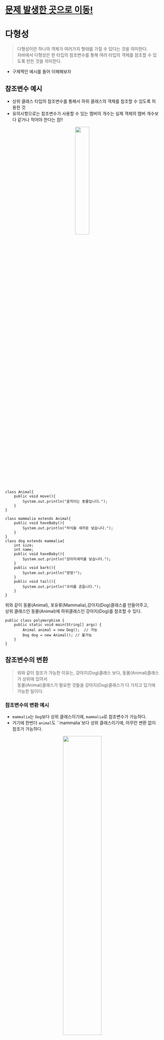 # [문제 발생한 곳으로 이동!](#변환-테스트3)

# 다형성
> 다형성이란 하나의 객체가 여러가지 형태를 가질 수 있다는 것을 의미한다.    
> 자바에서 다형성은 한 타입의 참조변수를 통해 여러 타입의 객체를 참조할 수 있도록 만든 것을 의미한다. 
- 구체젝인 예시를 들어 이해해보자

## 참조변수 예시
-  상위 클래스 타입의 참조변수를 통해서 하위 클래스의 객체를 참조할 수 있도록 허용한 것
-  유의사항으로는 참조변수가 사용할 수 있는 멤버의 개수는 실제 객체의 맴버 개수보다 같거나 적어야 한다는 점!!

<p align= center><img src ="./images/polymorphism.png" width= 30%></p>

```
class Animal{
    public void move(){
        System.out.println("움직이는 동물입니다.");
    }
}

class mammalia extends Animal{
    public void haveBaby(){
        System.out.println("자식을 새끼로 낳습니다.");
    }
}
class dog extends mammalia{
    int size;
    int name;
    public void haveBaby(){
        System.out.println("강아지새끼를 낳습니다.");
    }
    public void bark(){
        System.out.println("멍멍!");
    }
    public void tail(){
        System.out.println("꼬리를 흔듭니다.");
    }
}
```
위와 같이 동물(Animal), 포유류(Mammalia),강아지(Dog)클래스를 만들어주고,    
상위 클래스인 동물(Animal)에 하위클래스인 강아지(Dog)를 참조할 수 있다.

```
public class polymorphism {
    public static void main(String[] args) {
        Animal animal = new Dog();  // 가능
        Dog dog = new Animal(); // 불가능 
    }
}
```
## 참조변수의 변환 
> 위와 같이 참조가 가능한 이유는, 강아지(Dog)클래스 보다, 동물(Animal)클래스가 상위에 있어서   
> 동물(Animal)클래스가 필요한 것들을 강아지(Dog)클래스가 다 가지고 있기에 가능한 일이다.

### 참조변수의 변환 예시 
 - `mammalia`는 `Dog`보다 상위 클래스이기에, `mammalia`로 참조변수가 가능하다.
 - 거기에 한번더 `animal`도 ``mammalia`보다 상위 클래스이기에, 아무런 변환 없이 참조가 가능하다. 
 
<p align= center><img src ="./images/ReferenceConversion1.png" width= 50%></p>

```
public class polymorphism {
    public static void main(String[] args) {
        Mammalia mammalia = new Dog(); // Dog -> Mammalia 
        Animal animal = mammalia;   //   Mammalia -> Animal
    }
}
```

<br></br>

- 그럼 강아지(Dog)클래스 말고 고양이(Cat)클래스를 만들어보자

[고양이 클래스]

```
class Cat extends Mammalia{
    int size;
    int name;
    public void haveBaby(){
        System.out.println("고양이새끼를 낳습니다.");
    }
    public void bark(){
        System.out.println("냐옹!!");
    }
    public void attack(){
        System.out.println("앞발를 들어 휘두릅니다.");
    }
}
```
 - 고양이도 포유류이기에 Mammalia 클래스를 상속받은건 똑같지만, 강아지 클래스랑 다르게, `brak()`는 `냐옹!`울고, `attack()`이라는 다른 메소드를 넣었다.
 - 엄연히 고양이(Cat) 와 강아지(Dog)는 다른 클래스이다.
    - 하지만, 둘다 똑같이 `Mammalia`를 상속 받고있다. 
    - 그럼 변환이 가능하지 않을까❓

<br></br>

### 변환 테스트

<p align= center><img src ="./images/ReferenceConversion2.png" width= 50%></p>

```
        Dog dog =new Dog();
        Cat cat = new Cat();
        cat = (Cat)dog;  // Inconvertible types 에러
```
 - `ClassCastException`에러와 함께 당연히 **전환할 수 없는 타입**이라는 에러가 나온다.

<br></br>


### 변환 테스트2

<p align= center><img src ="./images/ReferenceConversion3.png" width= 50%></p>

```
        Mammalia mammaliaDog = new Dog();
        Mammalia mammaliaCat = new Cat();
        mammaliaCat = mammaliaDog; // 오류가 나질 않는다
```
 - 예상했던데로 오류가 나지않고 잘 변환된다. 
 - 그럼 원래 고양이(Cat)클래스안에 있던 데이터들은 어떻게 되었을까❓
<br></br>

## 상위 클래스로 참조한 변수 확인

<img src ="./images/polymorphism2.png">

```
        Mammalia mammaliaDog = new Dog();
        mammaliaDog.haveBaby();  // "강아지새끼를 낳습니다." 출력
        mammaliaDog.bark(); // 존재하지않음
        mammaliaDog.tail(); // 존재하지않음
        
        Mammalia mammaliaCat = new Cat();
        mammaliaCat = mammaliaDog;
        mammaliaCat.haveBaby(); // "강아지새끼를 낳습니다." 출력
```
- 원래 `Mammalia` 클래스에 있는 메소드는 실행가능하다.
- `Mammalia` 에도 `haveBaby()`가 있지만, `Dog()`로 선언하였기에, `Dag.haveBaby()`로 불러 진다.
- `mammaliaCat`과 `mammaliaDog`는 같은 타입(`Mammalia`)이기에 덮어씌우기가 가능하여 위와같은 역할이 나온다.



<br></br>

### 변환 테스트3 
# 문제 발생한 곳

<p align= center><img src ="./images/ReferenceConversion4.png" width= 50%></p>

```
        Mammalia mammaliaDog = new Dog();
        Cat cat = (Cat)mammaliaDog; 
        // 컴파일시 오류가 발생한다. 
```
- 위와 같은 경우는 `ClassCastException`이 일어난다. 
- 이론상 완벽한데, 왜 에러가 나타나는 걸까요❓❓ 

### 에러내용확인
`class practice.Dog cannot be cast to class practice.Cat (practice.Dog and practice.Cat are in unnamed module of loader 'app'`
- 대충 요약하자면 Dog를 Cat에 캐스팅할 수 없다.(서로 이름없는 모듈을 불렀습니다.)
- 즉, `mammaliaDog`가 `new Dog()`로 생성되면서, 생성된 내용이 `Cat`클래스 안에 없기 때문이라는 것이다.

### 해결책
 - `new`로 새로 만들어주면 해결가능하긴하다. 
     - 물론 `new`로 생성해주는 것이기에, 클래스 Cat안에 cat(Mammalia m)생성자를 추가로 만들어줘야한다. 

- Cat Class
```
class Cat extends Mammalia{
    int size;
    int name;
    public Cat(){}        // 추가코드
    public Cat(Mammalia mammaliaDog) { this(); }  //추가코드
    public void haveBaby(){
        System.out.println("고양이새끼를 낳습니다.");
    }
    public void bark(){
        System.out.println("냐옹!!");
    }
    public void attack(){
        System.out.println("앞발를 들어 휘두릅니다.");
    }
}
```
- Main 메소드
```
        Mammalia mammaliaDog = new Dog();
        Cat cat = new Cat(mammaliaDog);   // 오류없이 해결
```
### 하지만 아쉽게도..
 - 다운캐스팅으로 해결하고 싶은데.. 그 방법은 아직 찾지못했다..


<br></br>


## 결론 
- 하위 클래스를 통해서 상위 클래스 타입의 참조변수를 생성할 때 
     - 겹치는 변수나 메소드가 있다면, 자동 덮어씌우기 (`override`) 이 되고
     - 겹치지 않는 것 있다면, 저장되지 않는다.  


